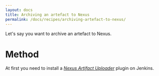 ```yaml
---
layout: docs
title: Archiving an artefact to Nexus
permalink: /docs/recipes/archiving-artefact-to-nexus/
---
```


Let's say you want to archive an artefact to Nexus.

# Method

At first you need to install a _[Nexus Artifact Uploader](https://wiki.jenkins-ci.org/display/JENKINS/Nexus+Artifact+Uploader)_ plugin on Jenkins.
